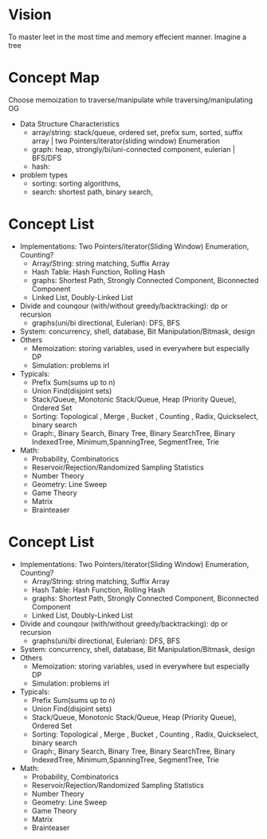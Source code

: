 # Vision

To master leet in the most time and memory effecient manner. Imagine a tree 

# Concept Map

Choose memoization to traverse/manipulate while traversing/manipulating OG

- Data Structure Characteristics
  - array/string: stack/queue, ordered set, prefix sum, sorted, suffix array | two Pointers/iterator(sliding window) Enumeration
  - graph: heap, strongly/bi/uni-connected component, eulerian | BFS/DFS
  - hash: 
- problem types
  - sorting: sorting algorithms, 
  - search: shortest path, binary search, 


# Concept List

- Implementations: Two Pointers/iterator(Sliding Window) Enumeration, Counting?
  - Array/String: string matching, Suffix Array
  - Hash Table: Hash Function, Rolling Hash
  - graphs: Shortest Path, Strongly Connected Component, Biconnected Component
  - Linked List, Doubly-Linked List
- Divide and counqour (with/without greedy/backtracking): dp or recursion
  - graphs(uni/bi directional, Eulerian): DFS, BFS 
- System: concurrency, shell, database, Bit Manipulation/Bitmask, design
- Others
  - Memoization: storing variables, used in everywhere but especially DP
  - Simulation: problems irl
- Typicals:
  - Prefix Sum(sums up to n)
  - Union Find(disjoint sets)
  - Stack/Queue, Monotonic Stack/Queue, Heap (Priority Queue), Ordered Set
  - Sorting: Topological , Merge , Bucket , Counting , Radix, Quickselect, binary search
  - Graph:, Binary Search, Binary Tree, Binary SearchTree, Binary IndexedTree, Minimum,SpanningTree, SegmentTree, Trie
- Math: 
  - Probability, Combinatorics
  - Reservoir/Rejection/Randomized Sampling Statistics
  - Number Theory
  - Geometry: Line Sweep
  - Game Theory
  - Matrix
  - Brainteaser

# Concept List

- Implementations: Two Pointers/iterator(Sliding Window) Enumeration, Counting?
  - Array/String: string matching, Suffix Array
  - Hash Table: Hash Function, Rolling Hash
  - graphs: Shortest Path, Strongly Connected Component, Biconnected Component
  - Linked List, Doubly-Linked List
- Divide and counqour (with/without greedy/backtracking): dp or recursion
  - graphs(uni/bi directional, Eulerian): DFS, BFS 
- System: concurrency, shell, database, Bit Manipulation/Bitmask, design
- Others
  - Memoization: storing variables, used in everywhere but especially DP
  - Simulation: problems irl
- Typicals:
  - Prefix Sum(sums up to n)
  - Union Find(disjoint sets)
  - Stack/Queue, Monotonic Stack/Queue, Heap (Priority Queue), Ordered Set
  - Sorting: Topological , Merge , Bucket , Counting , Radix, Quickselect, binary search
  - Graph:, Binary Search, Binary Tree, Binary SearchTree, Binary IndexedTree, Minimum,SpanningTree, SegmentTree, Trie
- Math: 
  - Probability, Combinatorics
  - Reservoir/Rejection/Randomized Sampling Statistics
  - Number Theory
  - Geometry: Line Sweep
  - Game Theory
  - Matrix
  - Brainteaser
